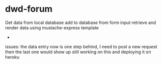 # dwd-forum

Get data from local database
add to database from form input
retrieve and render data using mustache-express template

-

issues:
the data entry now is one step behind, I need to post a new request then the last one would show up
still working on this and deploying it on heroku
